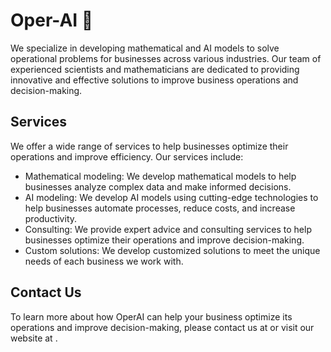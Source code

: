 # Oper-AI 🚀
We specialize in developing mathematical and AI models to solve operational problems for businesses across various industries. Our team of experienced scientists and mathematicians are dedicated to providing innovative and effective solutions to improve business operations and decision-making.

## Services 
We offer a wide range of services to help businesses optimize their operations and improve efficiency. Our services include:

- Mathematical modeling: We develop mathematical models to help businesses analyze complex data and make informed decisions.
- AI modeling: We develop AI models using cutting-edge technologies to help businesses automate processes, reduce costs, and increase productivity.
- Consulting: We provide expert advice and consulting services to help businesses optimize their operations and improve decision-making.
- Custom solutions: We develop customized solutions to meet the unique needs of each business we work with.

## Contact Us
To learn more about how OperAI can help your business optimize its operations and improve decision-making, please contact us at <email> or visit our website at <webpage link>.


